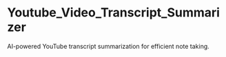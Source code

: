# Youtube_Video_Transcript_Summarizer
AI-powered YouTube transcript summarization for efficient note taking.
